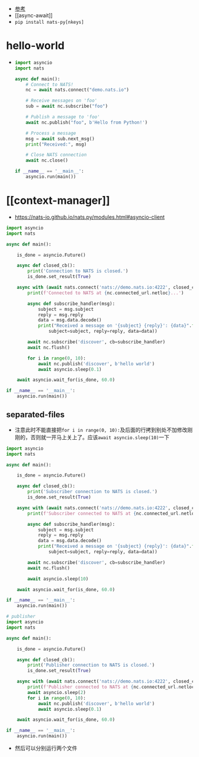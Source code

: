 - [参考](https://nats-io.github.io/nats.py/)
- [[async-await]]
- `pip install nats-py[nkeys]`
# hello-world
-   ```python
    import asyncio
    import nats

    async def main():
        # Connect to NATS!
        nc = await nats.connect("demo.nats.io")

        # Receive messages on 'foo'
        sub = await nc.subscribe("foo")

        # Publish a message to 'foo'
        await nc.publish("foo", b'Hello from Python!')

        # Process a message
        msg = await sub.next_msg()
        print("Received:", msg)

        # Close NATS connection
        await nc.close()

    if __name__ == '__main__':
        asyncio.run(main())
    ```
# [[context-manager]]
- https://nats-io.github.io/nats.py/modules.html#asyncio-client
```python
import asyncio
import nats

async def main():

    is_done = asyncio.Future()

    async def closed_cb():
        print('Connection to NATS is closed.')
        is_done.set_result(True)

    async with (await nats.connect('nats://demo.nats.io:4222', closed_cb=closed_cb)) as nc:
        print(f'Connected to NATS at {nc.connected_url.netloc}...')

        async def subscribe_handler(msg):
            subject = msg.subject
            reply = msg.reply
            data = msg.data.decode()
            print("Received a message on '{subject} {reply}': {data}".format(
                subject=subject, reply=reply, data=data))

        await nc.subscribe('discover', cb=subscribe_handler)
        await nc.flush()

        for i in range(0, 10):
            await nc.publish('discover', b'hello world')
            await asyncio.sleep(0.1)

    await asyncio.wait_for(is_done, 60.0)

if __name__ == '__main__':
    asyncio.run(main())
```
## separated-files
- 注意此时不能直接把`for i in range(0, 10):`及后面的行拷到别处不加修改刚刚的，否则就一开马上关上了。应该`await asyncio.sleep(10)`一下

```python
import asyncio
import nats

async def main():

    is_done = asyncio.Future()

    async def closed_cb():
        print('Subscriber connection to NATS is closed.')
        is_done.set_result(True)

    async with (await nats.connect('nats://demo.nats.io:4222', closed_cb=closed_cb)) as nc:
        print(f'Subscriber connected to NATS at {nc.connected_url.netloc}...')

        async def subscribe_handler(msg):
            subject = msg.subject
            reply = msg.reply
            data = msg.data.decode()
            print("Received a message on '{subject} {reply}': {data}".format(
                subject=subject, reply=reply, data=data))

        await nc.subscribe('discover', cb=subscribe_handler)
        await nc.flush()

        await asyncio.sleep(10)

    await asyncio.wait_for(is_done, 60.0)

if __name__ == '__main__':
    asyncio.run(main())
```

```python
# publisher
import asyncio
import nats

async def main():

    is_done = asyncio.Future()

    async def closed_cb():
        print('Publisher connection to NATS is closed.')
        is_done.set_result(True)

    async with (await nats.connect('nats://demo.nats.io:4222', closed_cb=closed_cb)) as nc:
        print(f'Publisher connected to NATS at {nc.connected_url.netloc}...')
        await asyncio.sleep(2)
        for i in range(0, 10):
            await nc.publish('discover', b'hello world')
            await asyncio.sleep(0.1)

    await asyncio.wait_for(is_done, 60.0)

if __name__ == '__main__':
    asyncio.run(main())
```
- 然后可以分别运行两个文件